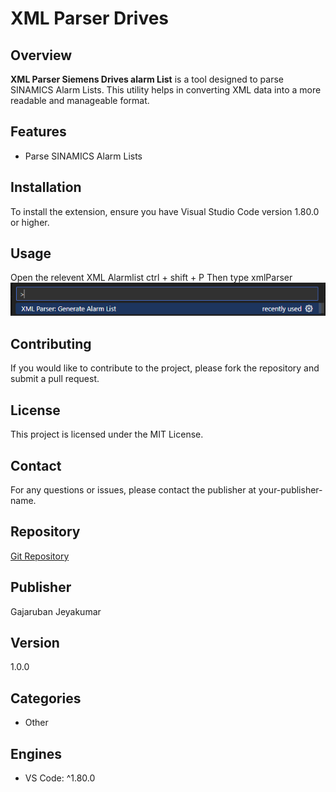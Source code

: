 # XML Parser Drives

## Overview
**XML Parser Siemens Drives alarm List** is a tool designed to parse SINAMICS Alarm Lists. This utility helps in converting XML data into a more readable and manageable format.

## Features
- Parse SINAMICS Alarm Lists


## Installation
To install the extension, ensure you have Visual Studio Code version 1.80.0 or higher.

## Usage
Open the relevent XML Alarmlist
ctrl + shift + P
Then type xmlParser
![example](image.png)

## Contributing
If you would like to contribute to the project, please fork the repository and submit a pull request.

## License
This project is licensed under the MIT License.

## Contact
For any questions or issues, please contact the publisher at your-publisher-name.

## Repository
[Git Repository](https://github.com/ruban258/XML2CSVParserSianmicsDrives)

## Publisher
Gajaruban Jeyakumar

## Version
1.0.0

## Categories
- Other

## Engines
- VS Code: ^1.80.0